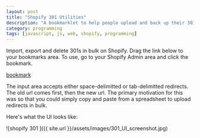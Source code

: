 ```yaml
---
layout: post
title: "Shopify 301 Utilities"
description: "A bookmarklet to help people upload and back up their 301s in bulk"
category: programming
tags: [javascript, js, web, shopify, programming]
---
```


Import, export and delete 301s in bulk on Shopify. Drag the link below to your bookmarks area. To use, go to your Shopify Admin area and click the bookmark.

<a class="btn btn-primary" href="javascript:document.body.appendChild(document.createElement('script')).setAttribute('src','https://flanneljesus.github.io/assets/js/301_bookmarklet.js');void(0);">bookmark</a>

The input area accepts either space-delimitted or tab-delimitted redirects. The old url comes first, then the new url. The primary motivation for this was so that you could simply copy and paste from a spreadsheet to upload redirects in bulk.

Here's what the UI looks like:

![shopify 301 ]({{ site.url }}/assets/images/301_UI_screenshot.jpg)
